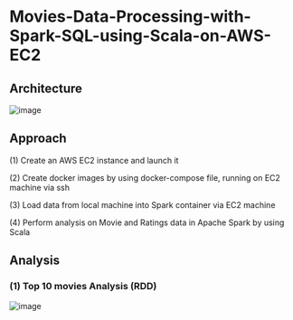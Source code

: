 # Movies-Data-Processing-with-Spark-SQL-using-Scala-on-AWS-EC2
## Architecture
![image](https://user-images.githubusercontent.com/103509243/204367798-5df2ad58-ed59-43a5-a1d6-82b0fd75e64b.png)

## Approach  
(1) Create an AWS EC2 instance and launch it  

(2) Create docker images by using docker-compose file, running on EC2 machine via ssh  

(3) Load data from local machine into Spark container via EC2 machine  

(4) Perform analysis on Movie and Ratings data in Apache Spark by using Scala

## Analysis  
### (1) Top 10 movies Analysis (RDD)  
![image](https://user-images.githubusercontent.com/103509243/204380851-39de726b-3fd8-4853-87bf-f07ed642ac84.png)

